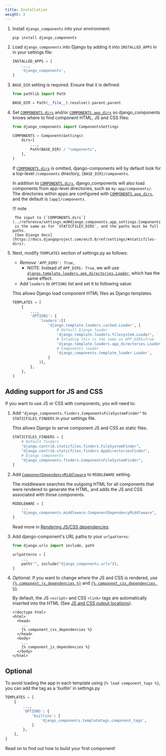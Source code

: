 ```yaml
---
title: Installation
weight: 3
---
```


1. Install `django_components` into your environment:

    ```bash
    pip install django_components
    ```

2. Load `django_components` into Django by adding it into `INSTALLED_APPS` in in your settings file:

    ```python
    INSTALLED_APPS = [
        ...,
        'django_components',
    ]
    ```

3. `BASE_DIR` setting is required. Ensure that it is defined:

    ```python
    from pathlib import Path

    BASE_DIR = Path(__file__).resolve().parent.parent
    ```

4. Set [`COMPONENTS.dirs`](../reference/settings.md#django_components.app_settings.ComponentsSettings.dirs)
   and/or [`COMPONENTS.app_dirs`](../reference/settings.md#django_components.app_settings.ComponentsSettings.app_dirs)
   so django_components knows where to find component HTML, JS and CSS files:

    ```python
    from django_components import ComponentsSettings

    COMPONENTS = ComponentsSettings(
        dirs=[
            ...,
            Path(BASE_DIR) / "components",
        ],
    )
    ```

    If [`COMPONENTS.dirs`](../reference/settings.md#django_components.app_settings.ComponentsSettings.dirs)
    is omitted, django-components will by default look for a top-level `/components` directory,
    `{BASE_DIR}/components`.

    In addition to [`COMPONENTS.dirs`](../reference/settings.md#django_components.app_settings.ComponentsSettings.dirs),
    django_components will also load components from app-level directories, such as `my-app/components/`.
    The directories within apps are configured with
    [`COMPONENTS.app_dirs`](../reference/settings.md#django_components.app_settings.ComponentsSettings.app_dirs),
    and the default is `[app]/components`.

    !!! note

        The input to [`COMPONENTS.dirs`](../reference/settings.md#django_components.app_settings.ComponentsSettings.dirs)
        is the same as for `STATICFILES_DIRS`, and the paths must be full paths.
        [See Django docs](https://docs.djangoproject.com/en/5.0/ref/settings/#staticfiles-dirs).

5. Next, modify `TEMPLATES` section of settings.py as follows:

    - _Remove `'APP_DIRS': True,`_
        - NOTE: Instead of `APP_DIRS: True`, we will use
          [`django.template.loaders.app_directories.Loader`](https://docs.djangoproject.com/en/5.1/ref/templates/api/#django.template.loaders.app_directories.Loader),
          which has the same effect.
    - Add `loaders` to `OPTIONS` list and set it to following value:

    This allows Django load component HTML files as Django templates.

    ```python
    TEMPLATES = [
        {
            ...,
            'OPTIONS': {
                'loaders':[(
                    'django.template.loaders.cached.Loader', [
                        # Default Django loader
                        'django.template.loaders.filesystem.Loader',
                        # Inluding this is the same as APP_DIRS=True
                        'django.template.loaders.app_directories.Loader',
                        # Components loader
                        'django_components.template_loader.Loader',
                    ]
                )],
            },
        },
    ]
    ```

## Adding support for JS and CSS

If you want to use JS or CSS with components, you will need to:

1. Add `"django_components.finders.ComponentsFileSystemFinder"` to `STATICFILES_FINDERS` in your settings file.

    This allows Django to serve component JS and CSS as static files.

    ```python
    STATICFILES_FINDERS = [
        # Default finders
        "django.contrib.staticfiles.finders.FileSystemFinder",
        "django.contrib.staticfiles.finders.AppDirectoriesFinder",
        # Django components
        "django_components.finders.ComponentsFileSystemFinder",
    ]
    ```

2. Add [`ComponentDependencyMiddleware`](../reference/middlewares.md#django_components.dependencies.ComponentDependencyMiddleware)
   to `MIDDLEWARE` setting.

    The middleware searches the outgoing HTML for all components that were rendered
    to generate the HTML, and adds the JS and CSS associated with those components.

    ```python
    MIDDLEWARE = [
        ...
        "django_components.middleware.ComponentDependencyMiddleware",
    ]
    ```

    Read more in [Rendering JS/CSS dependencies](../concepts/advanced/rendering_js_css.md).

3. Add django-component's URL paths to your `urlpatterns`:

    ```python
    from django.urls import include, path

    urlpatterns = [
        ...
        path("", include("django_components.urls")),
    ]
    ```

4. _Optional._ If you want to change where the JS and CSS is rendered, use
    [`{% component_js_dependencies %}`](../reference/template_tags.md#component_css_dependencies)
    and [`{% component_css_dependencies %}`](../reference/template_tags.md#component_js_dependencies).

    By default, the JS `<script>` and CSS `<link>` tags are automatically inserted
    into the HTML (See [JS and CSS output locations](../../concepts/advanced/rendering_js_css/#js-and-css-output-locations)).

    ```django
    <!doctype html>
    <html>
      <head>
        ...
        {% component_css_dependencies %}
      </head>
      <body>
        ...
        {% component_js_dependencies %}
      </body>
    </html>
    ```

## Optional

To avoid loading the app in each template using `{% load component_tags %}`, you can add the tag as a 'builtin' in settings.py

```python
TEMPLATES = [
    {
        ...,
        'OPTIONS': {
            'builtins': [
                'django_components.templatetags.component_tags',
            ]
        },
    },
]
```

Read on to find out how to build your first component!
